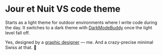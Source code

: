 # Jour et Nuit VS code theme

Starts as a light theme for outdoor environments where I write code during the day. It switches to a dark theme with [DarkModeBuddy](https://github.com/insidegui/DarkModeBuddy) once the light level fall off.

Yes, designed by a [graphic designer](https://anatolyivanov.com/design/) — me. And a crazy-precise minimal Swiss at that. 🤪
